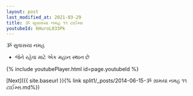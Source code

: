```yaml
---
layout: post
last_modified_at: 2021-03-29
title: ૐ સુવાસયા નમહ ૧૧ ટાઈમ્સ
youtubeId: 6HuroL833Pk
---
```

 
 
 ૐ સુવાસયા નમહ  
 
 -  જેને રહેવા માટે એક મહાન સ્થાન છે 
 
  
 
  
 
 
 
 
 
 


{% include youtubePlayer.html id=page.youtubeId %}
 
[Next]({{ site.baseurl }}{% link  split1/_posts/2014-06-15-ૐ ગ્રામયા નમહ ૧૧ ટાઈમ્સ.md%})
 
